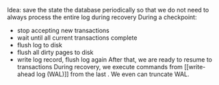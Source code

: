 Idea: save the state the database periodically so that we do not need to always process the entire log during recovery
During a checkpoint:
 - stop accepting new transactions
 - wait until all current transactions complete
 - flush log to disk
 - flush all dirty pages to disk
 - write <CKPT> log record, flush log again
After that, we are ready to resume to transactions
During recovery, we execute commands from [[write-ahead log (WAL)]]  from the last <CKPT>. We even can truncate WAL.

